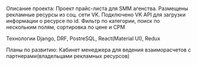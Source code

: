 Описание проекта:
Проект прайс-листа для SMM агенства. Размещены рекламные ресурсы из соц. сети VK.
Подключено VK API для загрузки информации о ресурсе по id.
Фильтр по категории, поиск по нескольким полям, сортировка по цене и CPM

Технологии
Django, DRF, PostreSQL, React(Material UI), Redux

Планы по развитию:
Кабинет менеджера для ведения взаиморасчетов с партнерами(владельцами рекламных ресурсов)

